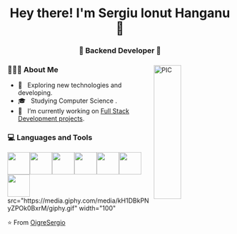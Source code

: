 <h1 align="center">Hey there! I'm Sergiu Ionut Hanganu 👋 </h1>
<h3 align="center">🚀 Backend Developer  🚀</h3>
<div>
<img width = "35%" align="right" alt="PIC" height="300px" src="https://www.pngitem.com/pimgs/m/4-42822_apple-tv-copy-developer-illustration-png-transparent-png.png" />
<div align="left"> 
  <h3> 👨🏻‍💻 About Me </h3>

  - 🤔 &nbsp; Exploring new technologies and developing.
  - 🎓 &nbsp; Studying Computer Science .
  - 💼 &nbsp; I’m currently working on [Full Stack Development projects](https://github.com/develhope/Java23-Team2-Dealer). 
</div> 
</div>

<div>
  <h3> 💻 Languages and Tools </h3>
  <p>
   <img 
    src="https://media.giphy.com/media/3rCcV6sC1o2GY/giphy.gif" width="50"><img src="https://media3.giphy.com/media/ln7z2eWriiQAllfVcn/200w.webp" width="50"><img src="https://i.giphy.com/media/LMt9638dO8dftAjtco/200.webp"   width="50"><img src="https://i.giphy.com/media/eNAsjO55tPbgaor7ma/200w.webp" width="50"><img src="https://i.giphy.com/media/IdyAQJVN2kVPNUrojM/200.webp" width="50"><img src="https://media3.giphy.com/media/kdFc8fubgS31b8DsVu/giphy.webp" width="50"><img src="https://media.giphy.com/media/SU2ic3wTfuC6JhD1lA/giphy.gif" width="50">
src="https://media.giphy.com/media/kH1DBkPNyZPOk0BxrM/giphy.gif" width="100"<img>
  <p>
</div> 

⭐️ From [OigreSergio](https://github.com/OigreSergio)
